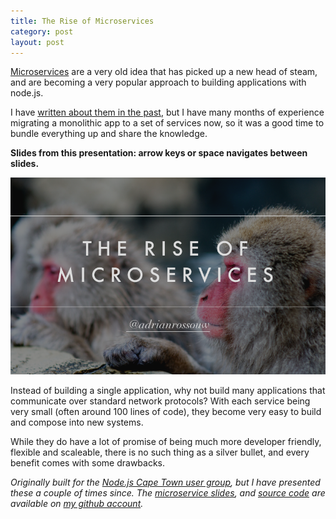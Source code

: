 ```yaml
---
title: The Rise of Microservices 
category: post
layout: post
---
```


[Microservices](http://martinfowler.com/articles/microservices.html) are a very old idea that has picked up a new head of steam, and are becoming a very popular approach to building applications with node.js.  

I have [written about them in the past](http://daemon.co.za/2014/04/monkeys-and-microservices), but I have many months of experience migrating a monolithic app to a set of services now, so it was a good time to bundle everything up and share the knowledge.

__Slides from this presentation: arrow keys or space navigates between slides.__  

<div class='img-wrapper'>
   <a href='http://adrianrossouw.github.io/rise-of-microservices'><img alt='rise of microservices slides' src='/img/rise-microservices.png' /></a>
</div>

Instead of building a single application, why not build many applications that communicate over standard network protocols? With each service being very small (often around 100 lines of code), they become very easy to build and compose into new systems.

While they do have a lot of promise of being much more developer friendly, flexible and scaleable, there is no such thing as a silver bullet, and every benefit comes with some drawbacks.

_Originally built for the [Node.js Cape Town user group](http://www.meetup.com/nodecpt/events/199313432/), but I have presented these a couple of times since. The [microservice slides](https://adrianrossouw.github.io/rise-of-microservices), and [source code](https://github.com/AdrianRossouw/rise-of-microservices) are available on [my github account](https://github.com/AdrianRossouw)._

<!--break-->
